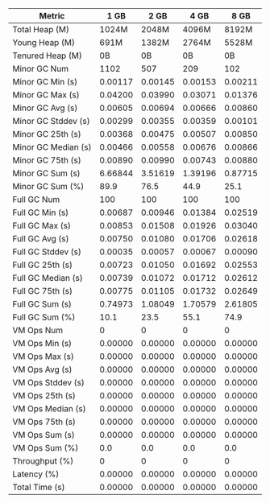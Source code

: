 | Metric | 1 GB | 2 GB | 4 GB | 8 GB |
|------|----|----|----|----|
| Total Heap (M) | 1024M | 2048M | 4096M | 8192M |
| Young Heap (M) | 691M | 1382M | 2764M | 5528M |
| Tenured Heap (M) | 0B | 0B | 0B | 0B |
| Minor GC Num | 1102 | 507 | 209 | 102 |
| Minor GC Min (s) | 0.00117 | 0.00145 | 0.00153 | 0.00211 |
| Minor GC Max (s) | 0.04200 | 0.03990 | 0.03071 | 0.01376 |
| Minor GC Avg (s) | 0.00605 | 0.00694 | 0.00666 | 0.00860 |
| Minor GC Stddev (s) | 0.00299 | 0.00355 | 0.00359 | 0.00101 |
| Minor GC 25th (s) | 0.00368 | 0.00475 | 0.00507 | 0.00850 |
| Minor GC Median (s) | 0.00466 | 0.00558 | 0.00676 | 0.00866 |
| Minor GC 75th (s) | 0.00890 | 0.00990 | 0.00743 | 0.00880 |
| Minor GC Sum (s) | 6.66844 | 3.51619 | 1.39196 | 0.87715 |
| Minor GC Sum (%) | 89.9 | 76.5 | 44.9 | 25.1 |
| Full GC Num | 100 | 100 | 100 | 100 |
| Full GC Min (s) | 0.00687 | 0.00946 | 0.01384 | 0.02519 |
| Full GC Max (s) | 0.00853 | 0.01508 | 0.01926 | 0.03040 |
| Full GC Avg (s) | 0.00750 | 0.01080 | 0.01706 | 0.02618 |
| Full GC Stddev (s) | 0.00035 | 0.00057 | 0.00067 | 0.00090 |
| Full GC 25th (s) | 0.00723 | 0.01050 | 0.01692 | 0.02553 |
| Full GC Median (s) | 0.00739 | 0.01072 | 0.01712 | 0.02612 |
| Full GC 75th (s) | 0.00775 | 0.01105 | 0.01732 | 0.02649 |
| Full GC Sum (s) | 0.74973 | 1.08049 | 1.70579 | 2.61805 |
| Full GC Sum (%) | 10.1 | 23.5 | 55.1 | 74.9 |
| VM Ops Num | 0 | 0 | 0 | 0 |
| VM Ops Min (s) | 0.00000 | 0.00000 | 0.00000 | 0.00000 |
| VM Ops Max (s) | 0.00000 | 0.00000 | 0.00000 | 0.00000 |
| VM Ops Avg (s) | 0.00000 | 0.00000 | 0.00000 | 0.00000 |
| VM Ops Stddev (s) | 0.00000 | 0.00000 | 0.00000 | 0.00000 |
| VM Ops 25th (s) | 0.00000 | 0.00000 | 0.00000 | 0.00000 |
| VM Ops Median (s) | 0.00000 | 0.00000 | 0.00000 | 0.00000 |
| VM Ops 75th (s) | 0.00000 | 0.00000 | 0.00000 | 0.00000 |
| VM Ops Sum (s) | 0.00000 | 0.00000 | 0.00000 | 0.00000 |
| VM Ops Sum (%) | 0.0 | 0.0 | 0.0 | 0.0 |
| Throughput (%) | 0 | 0 | 0 | 0 |
| Latency (%) | 0.00000 | 0.00000 | 0.00000 | 0.00000 |
| Total Time (s) | 0.00000 | 0.00000 | 0.00000 | 0.00000 |
